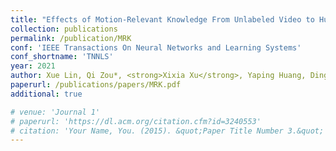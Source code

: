 ```yaml
---
title: "Effects of Motion-Relevant Knowledge From Unlabeled Video to Human–Object Interaction Detection"
collection: publications
permalink: /publication/MRK
conf: 'IEEE Transactions On Neural Networks and Learning Systems'
conf_shortname: 'TNNLS'
year: 2021
author: Xue Lin, Qi Zou*, <strong>Xixia Xu</strong>, Yaping Huang, Ding Ding
paperurl: /publications/papers/MRK.pdf
additional: true

# venue: 'Journal 1'
# paperurl: 'https://dl.acm.org/citation.cfm?id=3240553'
# citation: 'Your Name, You. (2015). &quot;Paper Title Number 3.&quot; <i>Journal 1</i>. 1(3).'
---
```

